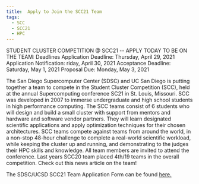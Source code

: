 ```yaml
---
title:  Apply to Join the SCC21 Team
tags:
  - SCC 
  - SCC21
  - HPC
---
```


STUDENT CLUSTER COMPETITION @ SCC21 -- APPLY TODAY TO BE ON THE TEAM:
Deadlines
Application Deadline: Thursday, April 29, 2021
Application Notification: riday, April 30, 2021
Acceptance Deadline: Saturday, May 1, 2021
Proposal Due: Monday, May 3, 2021

The San Diego Supercomputer Center (SDSC) and UC San Diego is putting together a team to compete in the Student Cluster Competition (SCC), held at the annual Supercomputing conference SC21 in St. Louis, Missouri.  SCC was developed in 2007 to immerse undergraduate and high school students in high performance computing.  The SCC teams consist of 6 students who will design and build a small cluster with support from mentors and hardware and software vendor partners.  They will learn designated scientific applications and apply optimization techniques for their chosen architectures. SCC teams compete against teams from around the world, in a non-stop 48-hour challenge to complete a real-world scientific workload, while keeping the cluster up and running, and demonstrating to the judges their HPC skills and knowledge.  All team members are invited to attend the conference. Last years SCC20 team placed 4th/19 teams in the overall competition. Check out this news article on the team!

The SDSC/UCSD SCC21 Team Application Form can be found <a href="https://na.eventscloud.com/ereg/newreg.php?eventid=613507&">here.</a>
